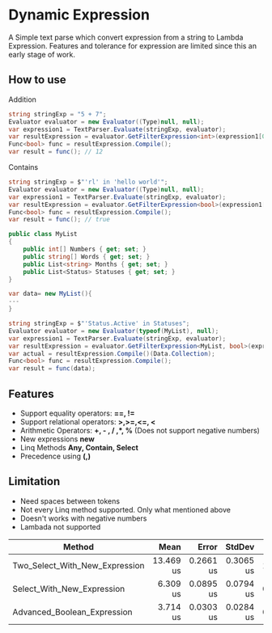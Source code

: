 # Dynamic Expression
A Simple text parse which convert expression from a string to Lambda Expression. Features and tolerance for expression are limited since this an early stage of work.

## How to use

Addition
```csharp
string stringExp = "5 + 7";
Evaluator evaluator = new Evaluator((Type)null, null);
var expression1 = TextParser.Evaluate(stringExp, evaluator);
var resultExpression = evaluator.GetFilterExpression<int>(expression1[0]);
Func<bool> func = resultExpression.Compile();
var result = func(); // 12
```
Contains

```csharp     
string stringExp = $"'rl' in 'hello world'";
Evaluator evaluator = new Evaluator((Type)null, null);
var expression1 = TextParser.Evaluate(stringExp, evaluator);
var resultExpression = evaluator.GetFilterExpression<bool>(expression1[0]);
Func<bool> func = resultExpression.Compile();
var result = func(); // true
```

```csharp    
public class MyList
{
    public int[] Numbers { get; set; }
    public string[] Words { get; set; }
    public List<string> Months { get; set; }
    public List<Status> Statuses { get; set; }
}

var data= new MyList(){
---
}  

string stringExp = $"'Status.Active' in Statuses";
Evaluator evaluator = new Evaluator(typeof(MyList), null);
var expression1 = TextParser.Evaluate(stringExp, evaluator);
var resultExpression = evaluator.GetFilterExpression<MyList, bool>(expression1[0]);
var actual = resultExpression.Compile()(Data.Collection);
Func<bool> func = resultExpression.Compile();
var result = func(data);
```

## Features

 - Support equality operators: **==, !=**
 - Support relational operators: **>,>=,<=, <**
 - Arithmetic Operators: **+, - , / ,*, %** (Does not support negative numbers)
 - New expressions **new**
 - Linq Methods **Any, Contain, Select**
 - Precedence using **(,)**

## Limitation

 - Need spaces between tokens
 - Not every Linq method supported. Only what mentioned above
 - Doesn't works with negative numbers 
 - Lambada not supported

|                         Method |      Mean |     Error |    StdDev |   Gen0 |   Gen1 | Allocated |
|------------------------------- |----------:|----------:|----------:|-------:|-------:|----------:|
| Two_Select_With_New_Expression | 13.469 us | 0.2661 us | 0.3065 us | 1.7395 | 0.0153 |  14.22 KB |
|     Select_With_New_Expression |  6.309 us | 0.0895 us | 0.0794 us | 0.7553 |      - |    6.2 KB |
|    Advanced_Boolean_Expression |  3.714 us | 0.0303 us | 0.0284 us | 0.6409 | 0.0038 |   5.26 KB |

